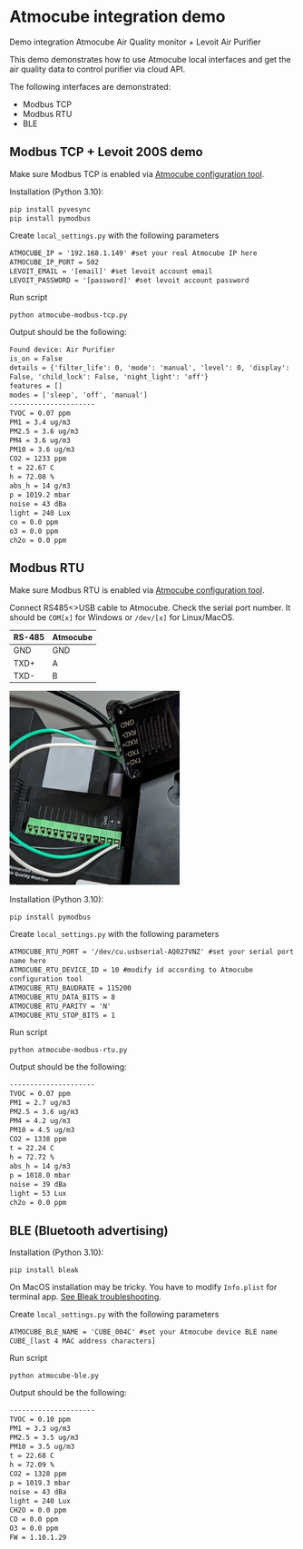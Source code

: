 # Atmocube integration demo
Demo integration Atmocube Air Quality monitor + Levoit Air Purifier

This demo demonstrates how to use Atmocube local interfaces and get the air quality data to control purifier via cloud API.

The following interfaces are demonstrated:
- Modbus TCP
- Modbus RTU
- BLE

## Modbus TCP + Levoit 200S demo
Make sure Modbus TCP is enabled via [Atmocube configuration tool](https://atmotube.com/atmocube-support/modbus-setup-guide).

Installation (Python 3.10):

    pip install pyvesync
    pip install pymodbus

Create `local_settings.py` with the following parameters

    ATMOCUBE_IP = '192.168.1.149' #set your real Atmocube IP here
    ATMOCUBE_IP_PORT = 502
    LEVOIT_EMAIL = '[email]' #set levoit account email
    LEVOIT_PASSWORD = '[password]' #set levoit account password
Run script

    python atmocube-modbus-tcp.py
Output should be the following:

    Found device: Air Purifier
    is_on = False
    details = {'filter_life': 0, 'mode': 'manual', 'level': 0, 'display': False, 'child_lock': False, 'night_light': 'off'}
    features = []
    modes = ['sleep', 'off', 'manual']
    ---------------------
    TVOC = 0.07 ppm
    PM1 = 3.4 ug/m3
    PM2.5 = 3.6 ug/m3
    PM4 = 3.6 ug/m3
    PM10 = 3.6 ug/m3
    CO2 = 1233 ppm
    t = 22.67 C
    h = 72.08 %
    abs_h = 14 g/m3
    p = 1019.2 mbar
    noise = 43 dBa
    light = 240 Lux
    co = 0.0 ppm
    o3 = 0.0 ppm
    ch2o = 0.0 ppm

## Modbus RTU
Make sure Modbus RTU is enabled via [Atmocube configuration tool](https://atmotube.com/atmocube-support/modbus-setup-guide).

Connect RS485<>USB cable to Atmocube. Check the serial port number. It should be `COM[x]` for Windows or `/dev/[x]` for Linux/MacOS.

|RS-485|Atmocube|
|--|--|
|GND|GND|
|TXD+|A|
|TXD-|B|

<img src="https://github.com/atmotube/atmocube-levoit-demo/blob/7ee5ef14c6cec39a2943c51078755b050bce9ef9/img/atmocube_modbus_rtu.jpg?raw=true" alt= "Atmocube RS-485 connection" width="300">

Installation (Python 3.10):

    pip install pymodbus

Create `local_settings.py` with the following parameters

    ATMOCUBE_RTU_PORT = '/dev/cu.usbserial-AQ027VNZ' #set your serial port name here
    ATMOCUBE_RTU_DEVICE_ID = 10 #modify id according to Atmocube configuration tool
    ATMOCUBE_RTU_BAUDRATE = 115200
    ATMOCUBE_RTU_DATA_BITS = 8
    ATMOCUBE_RTU_PARITY = 'N'
    ATMOCUBE_RTU_STOP_BITS = 1 

Run script

    python atmocube-modbus-rtu.py
Output should be the following:

    ---------------------
    TVOC = 0.07 ppm
    PM1 = 2.7 ug/m3
    PM2.5 = 3.6 ug/m3
    PM4 = 4.2 ug/m3
    PM10 = 4.5 ug/m3
    CO2 = 1338 ppm
    t = 22.24 C
    h = 72.72 %
    abs_h = 14 g/m3
    p = 1018.0 mbar
    noise = 39 dBa
    light = 53 Lux
    ch2o = 0.0 ppm
## BLE (Bluetooth advertising)
Installation (Python 3.10):

```
pip install bleak
```
On MacOS installation may be tricky. You have to modify `Info.plist` for terminal app. [See Bleak troubleshooting](https://bleak.readthedocs.io/en/latest/troubleshooting.html).

Create `local_settings.py` with the following parameters

    ATMOCUBE_BLE_NAME = 'CUBE_004C' #set your Atmocube device BLE name CUBE_[last 4 MAC address characters]

Run script

    python atmocube-ble.py
Output should be the following:

    ---------------------
    TVOC = 0.10 ppm
    PM1 = 3.3 ug/m3
    PM2.5 = 3.5 ug/m3
    PM10 = 3.5 ug/m3
    t = 22.68 C
    h = 72.09 %
    CO2 = 1328 ppm
    p = 1019.3 mbar
    noise = 43 dBa
    light = 240 Lux
    CH2O = 0.0 ppm
    CO = 0.0 ppm
    O3 = 0.0 ppm
    FW = 1.10.1.29

